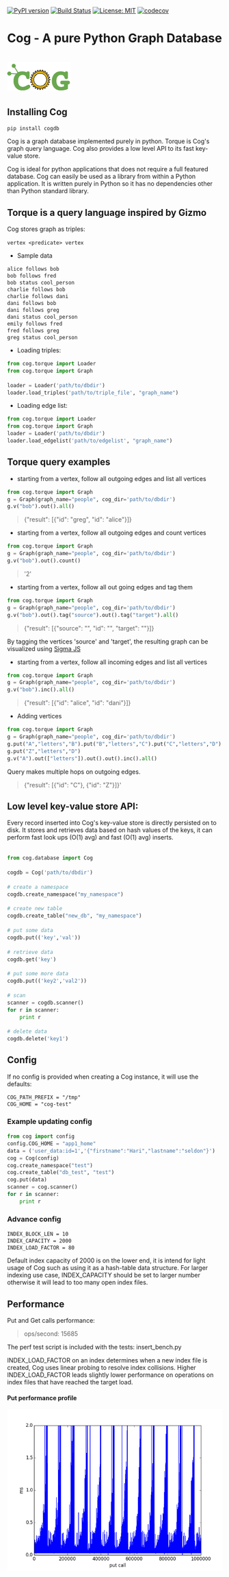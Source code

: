[![PyPI version](https://badge.fury.io/py/cogdb.svg)](https://badge.fury.io/py/cogdb) [![Build Status](https://travis-ci.org/arun1729/cog.svg?branch=master)](https://travis-ci.org/arun1729/cog) [![License: MIT](https://img.shields.io/badge/License-MIT-yellow.svg)](https://opensource.org/licenses/MIT) [![codecov](https://codecov.io/gh/arun1729/cog/branch/master/graph/badge.svg)](https://codecov.io/gh/arun1729/cog)

# Cog - A pure Python Graph Database
# ![ScreenShot](/cog-logo.png)


## Installing Cog
```
pip install cogdb
```
Cog is a graph database implemented purely in python. Torque is Cog's graph query language. Cog also provides a low level API to its fast key-value store.

Cog is ideal for python applications that does not require a full featured database. Cog can easily be used as a library from within a Python application. It is written purely in Python so it has no dependencies other than Python standard library.

## Torque is a query language inspired by Gizmo
Cog stores graph as triples:

  ```vertex <predicate> vertex```
  
- Sample data
```
alice follows bob
bob follows fred
bob status cool_person
charlie follows bob
charlie follows dani
dani follows bob
dani follows greg
dani status cool_person
emily follows fred
fred follows greg
greg status cool_person
```
- Loading triples:

```python
from cog.torque import Loader
from cog.torque import Graph

loader = Loader('path/to/dbdir')
loader.load_triples('path/to/triple_file', "graph_name")

```

- Loading edge list:

```python
from cog.torque import Loader
from cog.torque import Graph
loader = Loader('path/to/dbdir')
loader.load_edgelist('path/to/edgelist', "graph_name")
```

## Torque query examples

- starting from a vertex, follow all outgoing edges and list all vertices
```python
from cog.torque import Graph
g = Graph(graph_name="people", cog_dir='path/to/dbdir')
g.v("bob").out().all()
```
> {"result": [{"id": "greg", "id": "alice"}]}

- starting from a vertex, follow all outgoing edges and count vertices
```python
from cog.torque import Graph
g = Graph(graph_name="people", cog_dir='path/to/dbdir')
g.v("bob").out().count()

```
> '2'

- starting from a vertex, follow all out going edges and tag them

```python
from cog.torque import Graph
g = Graph(graph_name="people", cog_dir='path/to/dbdir')
g.v("bob").out().tag("source").out().tag("target").all()

```
> {"result": [{"source": "<fred>", "id": "<greg>", "target": "<greg>"}]}

By tagging the vertices 'source' and 'target', the resulting graph can be visualized using [Sigma JS](http://sigmajs.org/) 

- starting from a vertex, follow all incoming edges and list all vertices
```python
from cog.torque import Graph
g = Graph(graph_name="people", cog_dir='path/to/dbdir')
g.v("bob").inc().all()
```

> {"result": [{"id": "alice", "id": "dani"}]}


- Adding vertices

```python
from cog.torque import Graph
g = Graph(graph_name="people", cog_dir='path/to/dbdir')
g.put("A","letters","B").put("B","letters","C").put("C","letters","D")
g.put("Z","letters","D")
g.v("A").out(["letters"]).out().out().inc().all()

```
Query makes multiple hops on outgoing edges.

> {"result": [{"id": "C"}, {"id": "Z"}]}'


## Low level key-value store API:
Every record inserted into Cog's key-value store is directly persisted on to disk. It stores and retrieves data based 
on hash values of the keys, it can perform fast look ups (O(1) avg) and fast (O(1) avg) inserts. 

```python

from cog.database import Cog

cogdb = Cog('path/to/dbdir')

# create a namespace
cogdb.create_namespace("my_namespace")

# create new table
cogdb.create_table("new_db", "my_namespace")

# put some data
cogdb.put(('key','val'))

# retrieve data 
cogdb.get('key')

# put some more data
cogdb.put(('key2','val2'))

# scan
scanner = cogdb.scanner()
for r in scanner:
    print r
    
# delete data
cogdb.delete('key1')

```

## Config

If no config is provided when creating a Cog instance, it will use the defaults:

```
COG_PATH_PREFIX = "/tmp"
COG_HOME = "cog-test"
```

### Example updating config

```python
from cog import config
config.COG_HOME = "app1_home"
data = ('user_data:id=1','{"firstname":"Hari","lastname":"seldon"}')
cog = Cog(config)
cog.create_namespace("test")
cog.create_table("db_test", "test")
cog.put(data)
scanner = cog.scanner()
for r in scanner:
    print r

```

### Advance config

```
INDEX_BLOCK_LEN = 10
INDEX_CAPACITY = 2000
INDEX_LOAD_FACTOR = 80
```

Default index capacity of 2000 is on the lower end, it is intend for light usage of Cog such as using it as a hash-table data structure.
For larger indexing use case, INDEX_CAPACITY should be set to larger number otherwise it will lead to too many open index files.

## Performance

Put and Get calls performance:

> ops/second: 15685

The perf test script is included with the tests: insert_bench.py

INDEX_LOAD_FACTOR on an index determines when a new index file is created, Cog uses linear probing to resolve index collisions.
Higher INDEX_LOAD_FACTOR leads slightly lower performance on operations on index files that have reached the target load.

#### Put performance profile

![Put Perf](put_perf.png)